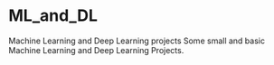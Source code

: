 # ML_and_DL
Machine Learning and Deep Learning projects
Some small and basic Machine Learning and Deep Learning Projects.
